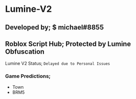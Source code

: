 # Lumine-V2
## Developed by; $ michael#8855
## Roblox Script Hub; Protected by Lumine Obfuscation
Lumine V2 Status; ```Delayed due to Personal Issues```


### Game Predictions;
- Town
- BRM5
